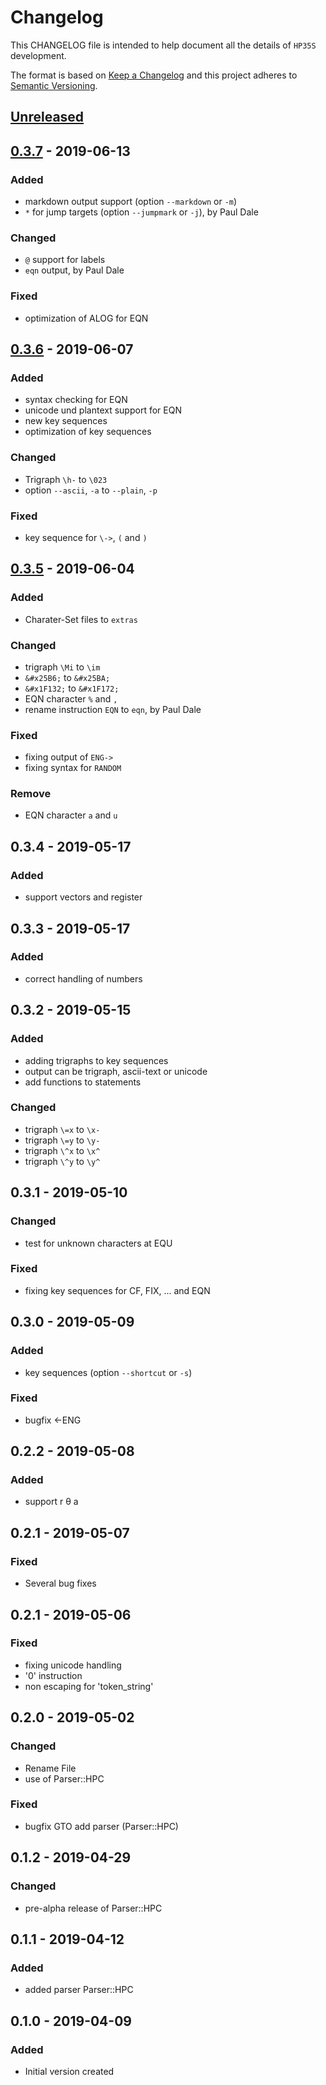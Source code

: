 # Changelog
This CHANGELOG file is intended to help document all the details of `HP35S` development.

The format is based on [Keep a Changelog](http://keepachangelog.com/en/1.0.0/)
and this project adheres to [Semantic Versioning](http://semver.org/spec/v2.0.0.html).

## [Unreleased]

## [0.3.7] - 2019-06-13
### Added
- markdown output support (option `--markdown` or `-m`)
- `*` for jump targets (option `--jumpmark` or `-j`), by Paul Dale

### Changed
- `@` support for labels
- `eqn` output, by Paul Dale

### Fixed
- optimization of ALOG for EQN

## [0.3.6] - 2019-06-07
### Added
- syntax checking for EQN
- unicode und plantext support for EQN
- new key sequences
- optimization of key sequences

### Changed
- Trigraph `\h-` to `\023`
- option `--ascii`, `-a` to `--plain`, `-p`

### Fixed
- key sequence for `\->`, `(` and `)`

## [0.3.5] - 2019-06-04
### Added
- Charater-Set files to `extras`

### Changed
- trigraph `\Mi` to `\im`
- `&#x25B6;` to `&#x25BA;`
- `&#x1F132;` to `&#x1F172;`
- EQN character `%` and `,`
- rename instruction `EQN` to `eqn`, by Paul Dale

### Fixed
- fixing output of `ENG->`
- fixing syntax for `RANDOM`

### Remove
- EQN character `a` and `u`

## 0.3.4 - 2019-05-17
### Added
- support vectors and register

## 0.3.3 - 2019-05-17
### Added
- correct handling of numbers

## 0.3.2 - 2019-05-15
### Added
- adding trigraphs to key sequences
- output can be trigraph, ascii-text or unicode
- add functions to statements

### Changed
- trigraph `\=x` to `\x-`
- trigraph `\=y` to `\y-`
- trigraph `\^x` to `\x^`
- trigraph `\^y` to `\y^`

## 0.3.1 - 2019-05-10
### Changed
- test for unknown characters at EQU

### Fixed
- fixing key sequences for CF, FIX, ... and EQN

## 0.3.0 - 2019-05-09
### Added
- key sequences (option `--shortcut` or `-s`)

### Fixed
- bugfix <-ENG

## 0.2.2 - 2019-05-08
### Added
- support r &theta; a

## 0.2.1 - 2019-05-07
### Fixed
- Several bug fixes

## 0.2.1 - 2019-05-06
### Fixed
- fixing unicode handling
- '0' instruction
- non escaping for 'token_string'

## 0.2.0 - 2019-05-02
### Changed
- Rename File
- use of Parser::HPC

### Fixed
- bugfix GTO add parser (Parser::HPC)

## 0.1.2 - 2019-04-29
### Changed
- pre-alpha release of Parser::HPC

## 0.1.1 - 2019-04-12
### Added
- added parser Parser::HPC

## 0.1.0 - 2019-04-09
### Added
- Initial version created

[Unreleased]: https://github.com/brickpool/hp35s/compare/v0.3.7...HEAD
[0.3.7]: https://github.com/brickpool/hp35s/compare/v0.3.6...v0.3.7
[0.3.6]: https://github.com/brickpool/hp35s/compare/v0.3.5...v0.3.6
[0.3.5]: https://github.com/brickpool/hp35s/compare/v0.3.4...v0.3.5
